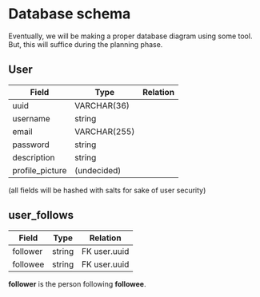 # Database schema
Eventually, we will be making a proper database diagram using some tool. But, this will suffice during the planning phase. 

## User 

| Field| Type | Relation
|----|---------- |-
| uuid | VARCHAR(36)
| username | string 
| email | VARCHAR(255)
| password | string 
| description | string 
| profile_picture | (undecided)

(all fields will be hashed with salts for sake of user security)

## user_follows

| Field | Type | Relation
| -|-|-
| follower | string | FK user.uuid
| followee | string | FK user.uuid

**follower** is the person following **followee**.
